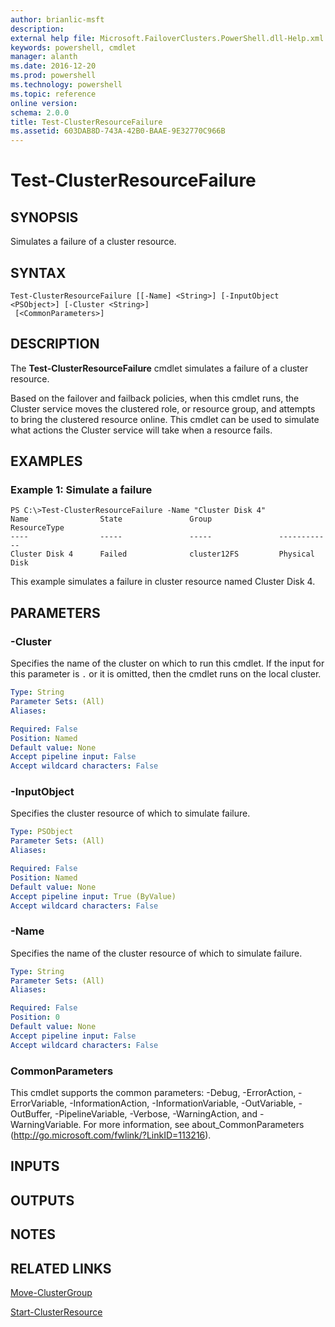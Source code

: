 ```yaml
---
author: brianlic-msft
description: 
external help file: Microsoft.FailoverClusters.PowerShell.dll-Help.xml
keywords: powershell, cmdlet
manager: alanth
ms.date: 2016-12-20
ms.prod: powershell
ms.technology: powershell
ms.topic: reference
online version: 
schema: 2.0.0
title: Test-ClusterResourceFailure
ms.assetid: 603DAB8D-743A-42B0-BAAE-9E32770C966B
---
```


# Test-ClusterResourceFailure

## SYNOPSIS
Simulates a failure of a cluster resource.

## SYNTAX

```
Test-ClusterResourceFailure [[-Name] <String>] [-InputObject <PSObject>] [-Cluster <String>]
 [<CommonParameters>]
```

## DESCRIPTION
The **Test-ClusterResourceFailure** cmdlet simulates a failure of a cluster resource.

Based on the failover and failback policies, when this cmdlet runs, the Cluster service moves the clustered role, or resource group, and attempts to bring the clustered resource online.
This cmdlet can be used to simulate what actions the Cluster service will take when a resource fails.

## EXAMPLES

### Example 1: Simulate a failure
```
PS C:\>Test-ClusterResourceFailure -Name "Cluster Disk 4"
Name                State               Group               ResourceType 
----                -----               -----               ------------ 
Cluster Disk 4      Failed              cluster12FS         Physical Disk
```

This example simulates a failure in cluster resource named Cluster Disk 4.

## PARAMETERS

### -Cluster
Specifies the name of the cluster on which to run this cmdlet.
If the input for this parameter is `.` or it is omitted, then the cmdlet runs on the local cluster.

```yaml
Type: String
Parameter Sets: (All)
Aliases: 

Required: False
Position: Named
Default value: None
Accept pipeline input: False
Accept wildcard characters: False
```

### -InputObject
Specifies the cluster resource of which to simulate failure.

```yaml
Type: PSObject
Parameter Sets: (All)
Aliases: 

Required: False
Position: Named
Default value: None
Accept pipeline input: True (ByValue)
Accept wildcard characters: False
```

### -Name
Specifies the name of the cluster resource of which to simulate failure.

```yaml
Type: String
Parameter Sets: (All)
Aliases: 

Required: False
Position: 0
Default value: None
Accept pipeline input: False
Accept wildcard characters: False
```

### CommonParameters
This cmdlet supports the common parameters: -Debug, -ErrorAction, -ErrorVariable, -InformationAction, -InformationVariable, -OutVariable, -OutBuffer, -PipelineVariable, -Verbose, -WarningAction, and -WarningVariable. For more information, see about_CommonParameters (http://go.microsoft.com/fwlink/?LinkID=113216).

## INPUTS

## OUTPUTS

## NOTES

## RELATED LINKS

[Move-ClusterGroup](./Move-ClusterGroup.md)

[Start-ClusterResource](./Start-ClusterResource.md)

